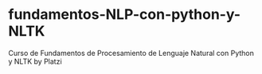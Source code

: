 # fundamentos-NLP-con-python-y-NLTK
Curso de Fundamentos de Procesamiento de Lenguaje Natural con Python y NLTK by Platzi
